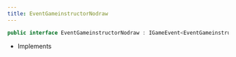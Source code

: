 ```yaml
---
title: EventGameinstructorNodraw
---
```


```csharp
public interface EventGameinstructorNodraw : IGameEvent<EventGameinstructorNodraw>
```

- Implements

